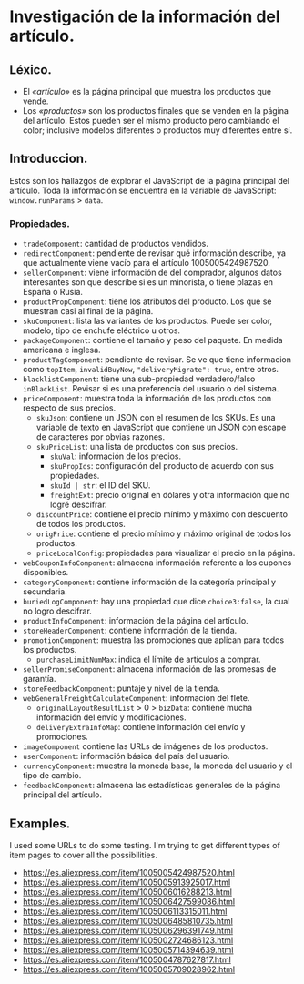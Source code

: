 # Investigación de la información del artículo.


## Léxico.

- El *«artículo»* es la página principal que muestra los productos que vende.
- Los *«productos»* son los productos finales que se venden en la página del artículo. Estos pueden ser el mismo producto pero cambiando el color; inclusive modelos diferentes o productos muy diferentes entre sí.

## Introduccion.
Estos son los hallazgos de explorar el JavaScript de la página principal del artículo. Toda la información se encuentra en la variable de JavaScript: `window.runParams` > `data`.

### Propiedades.

- `tradeComponent`: cantidad de productos vendidos.
- `redirectComponent`: pendiente de revisar qué información describe, ya que actualmente viene vacío para el artículo  1005005424987520.
- `sellerComponent`: viene información de del comprador, algunos datos interesantes son que describe si es un minorista, o tiene plazas en España o Rusia.
- `productPropComponent`: tiene los atributos del producto. Los que se muestran casi al final de la página.
- `skuComponent`: lista las variantes de los productos. Puede ser color, modelo, tipo de enchufe eléctrico u otros.
- `packageComponent`: contiene el tamaño y peso del paquete. En medida americana e inglesa.
- `productTagComponent`: pendiente de revisar. Se ve que tiene informacion como `topItem`, `invalidBuyNow`, `"deliveryMigrate": true`, entre otros.
- `blacklistComponent`: tiene una sub-propiedad verdadero/falso `inBlackList`. Revisar si es una preferencia del usuario o del sistema.
- `priceComponent`: muestra toda la información de los productos con respecto de sus precios.
  - `skuJson`: contiene un JSON con el resumen de los SKUs. Es una variable de texto en JavaScript que contiene un JSON con escape de caracteres por obvias razones.
  - `skuPriceList`: una lista de productos con sus precios.
    - `skuVal`: información de los precios.
    - `skuPropIds`: configuración del producto de acuerdo con sus propiedades.
    - `skuId | str`: el ID del SKU.
    - `freightExt`: precio original en dólares y otra información que no logré descifrar.
  - `discountPrice`: contiene el precio mínimo y máximo con descuento de todos los productos.
  - `origPrice`: contiene el precio mínimo y máximo original de todos los productos.
  - `priceLocalConfig`: propiedades para visualizar el precio en la página.
- `webCouponInfoComponent`: almacena información referente a los cupones disponibles.
- `categoryComponent`: contiene información de la categoría principal y secundaria.
- `buriedLogComponent`: hay una propiedad que dice `choice3:false`, la cual no logro descifrar.
- `productInfoComponent`: información de la página del artículo.
- `storeHeaderComponent`: contiene información de la tienda.
- `promotionComponent`: muestra las promociones que aplican para todos los productos.
  - `purchaseLimitNumMax`: indica el límite de artículos a comprar. 
- `sellerPromiseComponent`: almacena información de las promesas de garantía.
- `storeFeedbackComponent`: puntaje y nivel de la tienda.
- `webGeneralFreightCalculateComponent`: información del flete.
  - `originalLayoutResultList` > 0 > `bizData`: contiene mucha información del envío y modificaciones.
  - `deliveryExtraInfoMap`: contiene información del envío y promociones.
- `imageComponent` contiene las URLs de imágenes de los productos.
- `userComponent`: información básica del país del usuario.
- `currencyComponent`: muestra la moneda base, la moneda del usuario y el tipo de cambio.
- `feedbackComponent`: almacena las estadísticas generales de la página principal del artículo.


## Examples.

I used some URLs to do some testing. I'm trying to get different types of item pages to cover all the possibilities.

- https://es.aliexpress.com/item/1005005424987520.html
- https://es.aliexpress.com/item/1005005913925017.html
- https://es.aliexpress.com/item/1005006016288213.html
- https://es.aliexpress.com/item/1005006427599086.html
- https://es.aliexpress.com/item/1005006113315011.html
- https://es.aliexpress.com/item/1005006485810735.html
- https://es.aliexpress.com/item/1005006296391749.html
- https://es.aliexpress.com/item/1005002724686123.html
- https://es.aliexpress.com/item/1005005714394639.html
- https://es.aliexpress.com/item/1005004787627817.html
- https://es.aliexpress.com/item/1005005709028962.html
